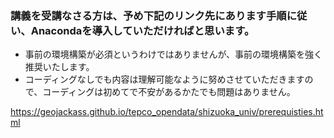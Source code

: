 ### 講義を受講なさる方は、予め下記のリンク先にあります手順に従い、Anacondaを導入していただければと思います。

- 事前の環境構築が必須というわけではありませんが、事前の環境構築を強く推奨いたします。
- コーディングなしでも内容は理解可能なように努めさせていただきますので、コーディングは初めてで不安があるかたでも問題はありません。  

https://geojackass.github.io/tepco_opendata/shizuoka_univ/prerequisties.html
